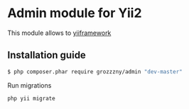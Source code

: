 Admin module for Yii2 
==============================

This module allows to [yiiframework](https://www.yiiframework.com) 

## Installation guide

```bash
$ php composer.phar require grozzzny/admin "dev-master"
```


Run migrations
```bash
php yii migrate
```

